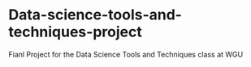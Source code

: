 # Data-science-tools-and-techniques-project
Fianl Project for the Data Science Tools and Techniques class at WGU
